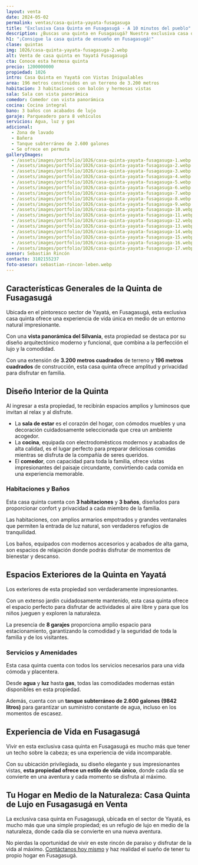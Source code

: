 ```yaml
---
layout: venta
date: 2024-05-02
permalink: ventas/casa-quinta-yayata-fusagasuga
title: "Exclusiva Casa Quinta en Fusagasugá - A 10 minutos del pueblo"
description: ¿Buscas una quinta en Fusagasugá? Nuestra exclusiva casa quinta en Yayatá te espera. ¡Vive la experiencia única de la vida en el campo! ¡Contáctanos y haz tu sueño realidad!
h1: "¡Consigue la casa quinta de ensueño en Fusagasugá!"
clase: quintas
img: 1026/casa-quinta-yayata-fusagasuga-2.webp
alt: Venta de casa quinta en Yayatá Fusagasugá
cta: Conoce esta hermosa quinta
precio: 1200000000
propiedad: 1026
intro: Casa Quinta en Yayatá con Vistas Inigualables
area: 196 metros construidos en un terreno de 3.200 metros
habitacion: 3 habitaciones con balcón y hermosas vistas
sala: Sala con vista panorámica
comedor: Comedor con vista panorámica
cocina: Cocina integral
bano: 3 baños con acabados de lujo
garaje: Parqueadero para 8 vehículos
servicios: Agua, luz y gas
adicional:
  - Zona de lavado
  - Bañera
  - Tanque subterráneo de 2.600 galones 
  - Se ofrece en permuta
galleryImages:
  - /assets/images/portfolio/1026/casa-quinta-yayata-fusagasuga-1.webp
  - /assets/images/portfolio/1026/casa-quinta-yayata-fusagasuga-2.webp
  - /assets/images/portfolio/1026/casa-quinta-yayata-fusagasuga-3.webp
  - /assets/images/portfolio/1026/casa-quinta-yayata-fusagasuga-4.webp
  - /assets/images/portfolio/1026/casa-quinta-yayata-fusagasuga-5.webp
  - /assets/images/portfolio/1026/casa-quinta-yayata-fusagasuga-6.webp
  - /assets/images/portfolio/1026/casa-quinta-yayata-fusagasuga-7.webp
  - /assets/images/portfolio/1026/casa-quinta-yayata-fusagasuga-8.webp
  - /assets/images/portfolio/1026/casa-quinta-yayata-fusagasuga-9.webp
  - /assets/images/portfolio/1026/casa-quinta-yayata-fusagasuga-10.webp
  - /assets/images/portfolio/1026/casa-quinta-yayata-fusagasuga-11.webp
  - /assets/images/portfolio/1026/casa-quinta-yayata-fusagasuga-12.webp
  - /assets/images/portfolio/1026/casa-quinta-yayata-fusagasuga-13.webp
  - /assets/images/portfolio/1026/casa-quinta-yayata-fusagasuga-14.webp
  - /assets/images/portfolio/1026/casa-quinta-yayata-fusagasuga-15.webp
  - /assets/images/portfolio/1026/casa-quinta-yayata-fusagasuga-16.webp
  - /assets/images/portfolio/1026/casa-quinta-yayata-fusagasuga-17.webp
asesor: Sebastián Rincón
contacto: 3102155237
foto-asesor: sebastian-rincon-leben.webp
---
```


## Características Generales de la Quinta de Fusagasugá

Ubicada en el pintoresco sector de Yayatá, en Fusagasugá, esta exclusiva casa quinta ofrece una experiencia de vida única en medio de un entorno natural impresionante.

Con una **vista panorámica del Silvania**, esta propiedad se destaca por su diseño arquitectónico moderno y funcional, que combina a la perfección el lujo y la comodidad.

Con una extensión de **3.200 metros cuadrados** de terreno y **196 metros cuadrados** de construcción, esta casa quinta ofrece amplitud y privacidad para disfrutar en familia.

## Diseño Interior de la Quinta

Al ingresar a esta propiedad, te recibirán espacios amplios y luminosos que invitan al relax y al disfrute.

* La **sala de estar** es el corazón del hogar, con cómodos muebles y una decoración cuidadosamente seleccionada que crea un ambiente acogedor.
* La **cocina**, equipada con electrodomésticos modernos y acabados de alta calidad, es el lugar perfecto para preparar deliciosas comidas mientras se disfruta de la compañía de seres queridos.
* El **comedor**, con capacidad para toda la familia, ofrece vistas impresionantes del paisaje circundante, convirtiendo cada comida en una experiencia memorable.

### Habitaciones y Baños

Esta casa quinta cuenta con **3 habitaciones** y **3 baños**, diseñados para proporcionar confort y privacidad a cada miembro de la familia.

Las habitaciones, con amplios armarios empotrados y grandes ventanales que permiten la entrada de luz natural, son verdaderos refugios de tranquilidad. 

Los baños, equipados con modernos accesorios y acabados de alta gama, son espacios de relajación donde podrás disfrutar de momentos de bienestar y descanso.

## Espacios Exteriores de la Quinta en Yayatá

Los exteriores de esta propiedad son verdaderamente impresionantes.

Con un extenso jardín cuidadosamente mantenido, esta casa quinta ofrece el espacio perfecto para disfrutar de actividades al aire libre y para que los niños jueguen y exploren la naturaleza.

La presencia de **8 garajes** proporciona amplio espacio para estacionamiento, garantizando la comodidad y la seguridad de toda la familia y de los visitantes.

### Servicios y Amenidades

Esta casa quinta cuenta con todos los servicios necesarios para una vida cómoda y placentera.

Desde **agua** y **luz** hasta **gas**, todas las comodidades modernas están disponibles en esta propiedad.

Además, cuenta con un **tanque subterráneo de 2.600 galones (9842 litros)** para garantizar un suministro constante de agua, incluso en los momentos de escasez.

## Experiencia de Vida en Fusagasugá

Vivir en esta exclusiva casa quinta en Fusagasugá es mucho más que tener un techo sobre la cabeza; es una experiencia de vida incomparable.

Con su ubicación privilegiada, su diseño elegante y sus impresionantes vistas, **esta propiedad ofrece un estilo de vida único**, donde cada día se convierte en una aventura y cada momento se disfruta al máximo.

## Tu Hogar en Medio de la Naturaleza: Casa Quinta de Lujo en Fusagasugá en Venta

La exclusiva casa quinta en Fusagasugá, ubicada en el sector de Yayatá, es mucho más que una simple propiedad; es un refugio de lujo en medio de la naturaleza, donde cada día se convierte en una nueva aventura.

No pierdas la oportunidad de vivir en este rincón de paraíso y disfrutar de la vida al máximo. [Contáctanos hoy mismo](#asesor) y haz realidad el sueño de tener tu propio hogar en Fusagasugá.
